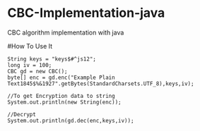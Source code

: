 # CBC-Implementation-java
CBC algorithm implementation with java 

#How To Use It
```
String keys = "keys$#^js12";
long iv = 100;
CBC gd = new CBC();
byte[] enc = gd.enc("Example Plain Text1845$%&1927".getBytes(StandardCharsets.UTF_8),keys,iv);

//To get Encryption data to string
System.out.println(new String(enc));

//Decrypt
System.out.println(gd.dec(enc,keys,iv));
```
